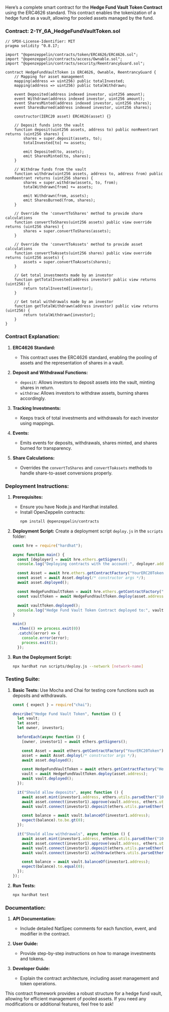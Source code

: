 Here’s a complete smart contract for the **Hedge Fund Vault Token Contract** using the ERC4626 standard. This contract enables the tokenization of a hedge fund as a vault, allowing for pooled assets managed by the fund.

### Contract: 2-1Y_6A_HedgeFundVaultToken.sol

```solidity
// SPDX-License-Identifier: MIT
pragma solidity ^0.8.17;

import "@openzeppelin/contracts/token/ERC4626/ERC4626.sol";
import "@openzeppelin/contracts/access/Ownable.sol";
import "@openzeppelin/contracts/security/ReentrancyGuard.sol";

contract HedgeFundVaultToken is ERC4626, Ownable, ReentrancyGuard {
    // Mapping for asset management
    mapping(address => uint256) public totalInvested;
    mapping(address => uint256) public totalWithdrawn;

    event Deposited(address indexed investor, uint256 amount);
    event Withdrawn(address indexed investor, uint256 amount);
    event SharesMinted(address indexed investor, uint256 shares);
    event SharesBurned(address indexed investor, uint256 shares);

    constructor(IERC20 asset) ERC4626(asset) {}

    // Deposit funds into the vault
    function deposit(uint256 assets, address to) public nonReentrant returns (uint256 shares) {
        shares = super.deposit(assets, to);
        totalInvested[to] += assets;

        emit Deposited(to, assets);
        emit SharesMinted(to, shares);
    }

    // Withdraw funds from the vault
    function withdraw(uint256 assets, address to, address from) public nonReentrant returns (uint256 shares) {
        shares = super.withdraw(assets, to, from);
        totalWithdrawn[from] += assets;

        emit Withdrawn(from, assets);
        emit SharesBurned(from, shares);
    }

    // Override the 'convertToShares' method to provide share calculations
    function convertToShares(uint256 assets) public view override returns (uint256 shares) {
        shares = super.convertToShares(assets);
    }

    // Override the 'convertToAssets' method to provide asset calculations
    function convertToAssets(uint256 shares) public view override returns (uint256 assets) {
        assets = super.convertToAssets(shares);
    }

    // Get total investments made by an investor
    function getTotalInvested(address investor) public view returns (uint256) {
        return totalInvested[investor];
    }

    // Get total withdrawals made by an investor
    function getTotalWithdrawn(address investor) public view returns (uint256) {
        return totalWithdrawn[investor];
    }
}
```

### Contract Explanation:

1. **ERC4626 Standard:**
   - This contract uses the ERC4626 standard, enabling the pooling of assets and the representation of shares in a vault.

2. **Deposit and Withdrawal Functions:**
   - `deposit`: Allows investors to deposit assets into the vault, minting shares in return.
   - `withdraw`: Allows investors to withdraw assets, burning shares accordingly.

3. **Tracking Investments:**
   - Keeps track of total investments and withdrawals for each investor using mappings.

4. **Events:**
   - Emits events for deposits, withdrawals, shares minted, and shares burned for transparency.

5. **Share Calculations:**
   - Overrides the `convertToShares` and `convertToAssets` methods to handle share-to-asset conversions properly.

### Deployment Instructions:

1. **Prerequisites:**
   - Ensure you have Node.js and Hardhat installed.
   - Install OpenZeppelin contracts:
     ```bash
     npm install @openzeppelin/contracts
     ```

2. **Deployment Script:**
   Create a deployment script `deploy.js` in the `scripts` folder:

   ```javascript
   const hre = require("hardhat");

   async function main() {
     const [deployer] = await hre.ethers.getSigners();
     console.log("Deploying contracts with the account:", deployer.address);

     const Asset = await hre.ethers.getContractFactory("YourERC20Token"); // Replace with your ERC20 token
     const asset = await Asset.deploy(/* constructor args */);
     await asset.deployed();

     const HedgeFundVaultToken = await hre.ethers.getContractFactory("HedgeFundVaultToken");
     const vaultToken = await HedgeFundVaultToken.deploy(asset.address);

     await vaultToken.deployed();
     console.log("Hedge Fund Vault Token Contract deployed to:", vaultToken.address);
   }

   main()
     .then(() => process.exit(0))
     .catch((error) => {
       console.error(error);
       process.exit(1);
     });
   ```

3. **Run the Deployment Script:**
   ```bash
   npx hardhat run scripts/deploy.js --network [network-name]
   ```

### Testing Suite:

1. **Basic Tests:**
   Use Mocha and Chai for testing core functions such as deposits and withdrawals.

   ```javascript
   const { expect } = require("chai");

   describe("Hedge Fund Vault Token", function () {
     let vault;
     let asset;
     let owner, investor1;

     beforeEach(async function () {
       [owner, investor1] = await ethers.getSigners();

       const Asset = await ethers.getContractFactory("YourERC20Token"); // Replace with your ERC20 token
       asset = await Asset.deploy(/* constructor args */);
       await asset.deployed();

       const HedgeFundVaultToken = await ethers.getContractFactory("HedgeFundVaultToken");
       vault = await HedgeFundVaultToken.deploy(asset.address);
       await vault.deployed();
     });

     it("Should allow deposits", async function () {
       await asset.mint(investor1.address, ethers.utils.parseEther("100"));
       await asset.connect(investor1).approve(vault.address, ethers.utils.parseEther("100"));
       await vault.connect(investor1).deposit(ethers.utils.parseEther("100"), investor1.address);

       const balance = await vault.balanceOf(investor1.address);
       expect(balance).to.be.gt(0);
     });

     it("Should allow withdrawals", async function () {
       await asset.mint(investor1.address, ethers.utils.parseEther("100"));
       await asset.connect(investor1).approve(vault.address, ethers.utils.parseEther("100"));
       await vault.connect(investor1).deposit(ethers.utils.parseEther("100"), investor1.address);
       await vault.connect(investor1).withdraw(ethers.utils.parseEther("100"), investor1.address, investor1.address);

       const balance = await vault.balanceOf(investor1.address);
       expect(balance).to.equal(0);
     });
   });
   ```

2. **Run Tests:**
   ```bash
   npx hardhat test
   ```

### Documentation:

1. **API Documentation:**
   - Include detailed NatSpec comments for each function, event, and modifier in the contract.

2. **User Guide:**
   - Provide step-by-step instructions on how to manage investments and tokens.

3. **Developer Guide:**
   - Explain the contract architecture, including asset management and token operations.

This contract framework provides a robust structure for a hedge fund vault, allowing for efficient management of pooled assets. If you need any modifications or additional features, feel free to ask!